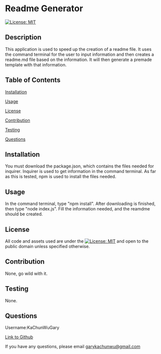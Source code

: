# Readme Generator 
          
[![License: MIT](https://img.shields.io/badge/License-MIT-yellow.svg)](https://opensource.org/licenses/MIT)
          
## Description
This application is used to speed up the creation of a readme file. It uses the command terminal for the user to input information and then creates a readme.md file based on the information. It will then generate a premade template with that information.  
          
## Table of Contents
          
[Installation](#l_installation)
          
[Usage](#l_usage)
          
[License](#l_license)
          
[Contribution](#l_contribution)
          
[Testing](#l_testing)
          
[Questions](#l_questions)
          
## Installation <a id='l_installation'></a>
You must download the package.json, which contains the files needed for inquirer. Inquirer is used to get information in the command terminal. As far as this is tested, npm is used to install the files needed. 
          
## Usage <a id='l_usage'></a>
In the command terminal, type "npm install". After downloading is finished, then type "node index.js". Fill the information needed, and the reamdme should be created.
          
## License <a id='l_license'></a>
          
All code and assets used are under the [![License: MIT](https://img.shields.io/badge/License-MIT-yellow.svg)](https://opensource.org/licenses/MIT) and open to the public domain unless specified otherwise.
          
## Contribution <a id='l_contribution'></a>
None, go wild with it.
          
## Testing <a id='l_testing'></a>
None. 

          
## Questions <a id='l_questions'></a>
          
Username:KaChunWuGary
          
[Link to Github](https://github.com/KaChunWuGary)
          
If you have any questions, please email garykachunwu@gmail.com
          
          